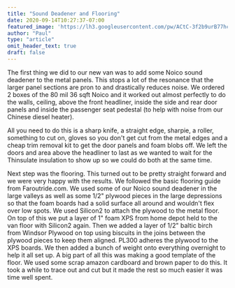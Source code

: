 ```yaml
---
title: "Sound Deadener and Flooring"
date: 2020-09-14T10:27:37-07:00
featured_image: 'https://lh3.googleusercontent.com/pw/ACtC-3f2b9urB77hcWsDRQFK0E-hdCGFG_yB-Si9xM_agtLu8goXvm1oRaggJl-WzRSGHCvqsG9O0FCTyYWBDLjeLAkThvcE2AketbYCuhYIZQHYr9gszyf-OtrrJ82Rk8wwI1BQSDqOQr_6DUWDUUR415pAYg=w1210-h908-no'
author: "Paul"
type: "article"
omit_header_text: true
draft: false
---
```


The first thing we did to our new van was to add some Noico sound deadener to the metal panels.  This stops a lot of the resonance that the larger panel sections are pron to and drastically reduces noise.  We ordered 2 boxes of the 80 mil 36 sqft Noico and it worked out almost perfectly to do the walls, ceiling, above the front headliner, inside the side and rear door panels and inside the passenger seat pedestal (to help with noise from our Chinese diesel heater).

All you need to do this is a sharp knife, a straight edge, sharpie, a roller, something to cut on, gloves so you don't get cut from the metal edges and a cheap trim removal kit to get the door panels and foam blobs off.  We left the doors and area above the headliner to last as we wanted to wait for the Thinsulate insulation to show up so we could do both at the same time.



Next step was the flooring.  This turned out to be pretty straight forward and we were very happy with the results.  We followed the basic flooring guide from Faroutride.com.  We used some of our Noico sound deadener in the large valleys as well as some 1/2" plywood pieces in the large depressions so that the foam boards had a solid surface all around and wouldn't flex over low spots.  We used Silicon2  to attach the plywood to the metal floor.  On top of this we put a layer of 1" foam XPS from home depot held to the van floor with Silicon2 again.  Then we added a layer of 1/2" baltic birch from Windsor Plywood on top using biscuits in the joins between the plywood pieces to keep them aligned.  PL300 adheres the plywood to the XPS boards.  We then added a bunch of weight onto everything overnight to help it all set up.  A big part of all this was making a good template of the floor.  We used some scrap amazon cardboard and brown paper to do this.  It took a while to trace out and cut but it made the rest so much easier it was time well spent.